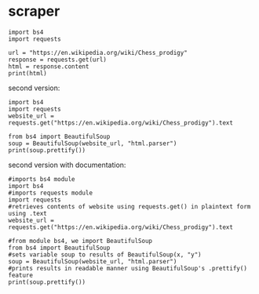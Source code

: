 # scraper
    import bs4
    import requests

    url = "https://en.wikipedia.org/wiki/Chess_prodigy"
    response = requests.get(url)
    html = response.content
    print(html)

second version:

    import bs4
    import requests
    website_url = requests.get("https://en.wikipedia.org/wiki/Chess_prodigy").text

    from bs4 import BeautifulSoup
    soup = BeautifulSoup(website_url, "html.parser")
    print(soup.prettify())
    
second version with documentation:

    #imports bs4 module
    import bs4
    #imports requests module
    import requests
    #retrieves contents of website using requests.get() in plaintext form using .text
    website_url = requests.get("https://en.wikipedia.org/wiki/Chess_prodigy").text

    #from module bs4, we import BeautifulSoup
    from bs4 import BeautifulSoup
    #sets variable soup to results of BeautifulSoup(x, "y")
    soup = BeautifulSoup(website_url, "html.parser")
    #prints results in readable manner using BeautifulSoup's .prettify() feature
    print(soup.prettify())
